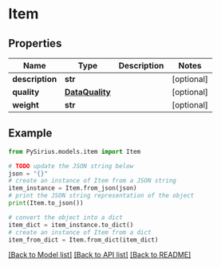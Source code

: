 # Item


## Properties

Name | Type | Description | Notes
------------ | ------------- | ------------- | -------------
**description** | **str** |  | [optional] 
**quality** | [**DataQuality**](DataQuality.md) |  | [optional] 
**weight** | **str** |  | [optional] 

## Example

```python
from PySirius.models.item import Item

# TODO update the JSON string below
json = "{}"
# create an instance of Item from a JSON string
item_instance = Item.from_json(json)
# print the JSON string representation of the object
print(Item.to_json())

# convert the object into a dict
item_dict = item_instance.to_dict()
# create an instance of Item from a dict
item_from_dict = Item.from_dict(item_dict)
```
[[Back to Model list]](../README.md#documentation-for-models) [[Back to API list]](../README.md#documentation-for-api-endpoints) [[Back to README]](../README.md)


